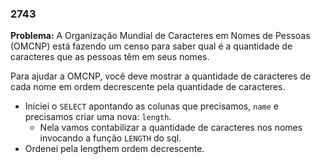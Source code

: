### 2743

**Problema:** A Organização Mundial de Caracteres em Nomes de Pessoas (OMCNP) está fazendo um censo para saber qual é a quantidade de caracteres que as pessoas têm em seus nomes.

Para ajudar a OMCNP, você deve mostrar a quantidade de caracteres de cada nome em ordem decrescente pela quantidade de caracteres.

- Iniciei o `SELECT` apontando as colunas que precisamos, `name` e precisamos criar uma nova: `length`.
    - Nela vamos contabilizar a quantidade de caracteres nos nomes invocando a função `LENGTH` do sql.
- Ordenei pela lengthem ordem decrescente.
